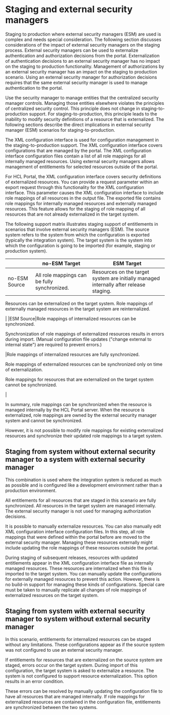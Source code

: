 # Staging and external security managers

Staging to production where external security managers \(ESM\) are used is complex and needs special consideration. The following section discusses considerations of the impact of external security managers on the staging process. External security managers can be used to externalize authentication and authorization decisions from the portal. Externalization of authentication decisions to an external security manager has no impact on the staging to production functionality. Management of authorizations by an external security manager has an impact on the staging to production scenario. Using an external security manager for authorization decisions requires that the same external security manager is used to manage authentication to the portal.

Use the security manager to manage entities that the centralized security manager controls. Managing those entities elsewhere violates the principles of centralized security control. This principle does not change in staging-to-production support. For staging-to-production, this principle leads to the inability to modify security definitions of a resource that is externalized. The following sections describe the direct implications in external security manager (ESM) scenarios for staging-to-production.

The XML configuration interface is used for configuration management in the staging-to-production support. The XML configuration interface covers configurations that are managed by the portal. The XML configuration interface configuration files contain a list of all role mappings for all internally managed resources. Using external security managers allows management of entitlements for selected resources outside of the portal.

For HCL Portal, the XML configuration interface covers security definitions of externalized resources. You can provide a request parameter within an export request through this functionality for the XML configuration interface. This parameter causes the XML configuration interface to include role mappings of all resources in the output file. The exported file contains role mappings for internally managed resources and externally managed resources. This feature allows for the staging of role mapping of all resources that are not already externalized in the target system.

The following support matrix illustrates staging support of entitlements in scenarios that involve external security managers (ESM). The source system refers to the system from which the configuration is exported (typically the integration system). The target system is the system into which the configuration is going to be imported (for example, staging or production system).

| |no-ESM Target|ESM Target|
|--|-------------|----------|
|no-ESM Source|All role mappings can be fully synchronized.|Resources on the target system are initially managed internally after release staging.

 Resources can be externalized on the target system. Role mappings of externally managed resources in the target system are reinternalized.

|
|ESM Source|Role mappings of internalized resources can be synchronized.

 Synchronization of role mappings of externalized resources results in errors during import. (Manual configuration file updates ("change external to internal state") are required to prevent errors.)

|Role mappings of internalized resources are fully synchronized.

 Role mappings of externalized resources can be synchronized only on time of externalization.

 Role mappings for resources that are externalized on the target system cannot be synchronized.

|

In summary, role mappings can be synchronized when the resource is managed internally by the HCL Portal server. When the resource is externalized, role mappings are owned by the external security manager system and cannot be synchronized.

However, it is not possible to modify role mappings for existing externalized resources and synchronize their updated role mappings to a target system.

## Staging from system without external security manager to a system with external security manager

This combination is used where the integration system is reduced as much as possible and is configured like a development environment rather than a production environment.

All entitlements for all resources that are staged in this scenario are fully synchronized. All resources in the target system are managed internally. The external security manager is not used for managing authorization decisions.

It is possible to manually externalize resources. You can also manually edit XML configuration interface configuration files. In this step, all role mappings that were defined within the portal before are moved to the external security manager. Managing these resources externally might include updating the role mappings of these resources outside the portal.

During staging of subsequent releases, resources with updated entitlements appear in the XML configuration interface file as internally managed resources. These resources are internalized when this file is imported to the target system. You can manually update the configurations for externally managed resources to prevent this action. However, there is no build-in support for managing these kinds of configurations. Special care must be taken to manually replicate all changes of role mappings of externalized resources on the target system.

## Staging from system with external security manager to system without external security manager

In this scenario, entitlements for internalized resources can be staged without any limitations. These configurations appear as if the source system was not configured to use an external security manager.

If entitlements for resources that are externalized on the source system are staged, errors occur on the target system. During import of this configuration, the target system is asked to externalize a resource. The system is not configured to support resource externalization. This option results in an error condition.

These errors can be resolved by manually updating the configuration file to have all resources that are managed internally. If role mappings for externalized resources are contained in the configuration file, entitlements are synchronized between the two systems.


